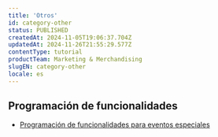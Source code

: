 ```yaml
---
title: 'Otros'
id: category-other
status: PUBLISHED
createdAt: 2024-11-05T19:06:37.704Z
updatedAt: 2024-11-26T21:55:29.577Z
contentType: tutorial
productTeam: Marketing & Merchandising
slugEN: category-other
locale: es
---
```


## Programación de funcionalidades

- [Programación de funcionalidades para eventos especiales](https://help.vtex.com/es/docs/tutorials/programacion-de-funcionalidades-para-eventos-especiales)

